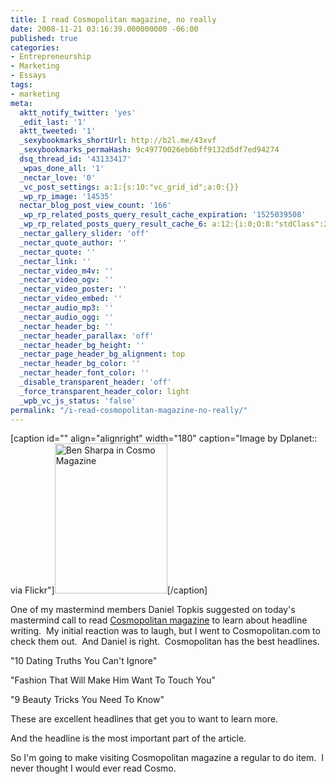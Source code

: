 ```yaml
---
title: I read Cosmopolitan magazine, no really
date: 2008-11-21 03:16:39.000000000 -06:00
published: true
categories:
- Entrepreneurship
- Marketing
- Essays
tags:
- marketing
meta:
  aktt_notify_twitter: 'yes'
  _edit_last: '1'
  aktt_tweeted: '1'
  _sexybookmarks_shortUrl: http://b2l.me/43xvf
  _sexybookmarks_permaHash: 9c49770026eb6bff9132d5df7ed94274
  dsq_thread_id: '43133417'
  _wpas_done_all: '1'
  _nectar_love: '0'
  _vc_post_settings: a:1:{s:10:"vc_grid_id";a:0:{}}
  _wp_rp_image: '14535'
  nectar_blog_post_view_count: '166'
  _wp_rp_related_posts_query_result_cache_expiration: '1525039508'
  _wp_rp_related_posts_query_result_cache_6: a:12:{i:0;O:8:"stdClass":2:{s:7:"post_id";s:4:"4082";s:5:"score";s:17:"42.77728014604001";}i:1;O:8:"stdClass":2:{s:7:"post_id";s:4:"1267";s:5:"score";s:17:"37.20075623362697";}i:2;O:8:"stdClass":2:{s:7:"post_id";s:4:"2116";s:5:"score";s:18:"35.432763000331704";}i:3;O:8:"stdClass":2:{s:7:"post_id";s:4:"1261";s:5:"score";s:17:"33.85584827957523";}i:4;O:8:"stdClass":2:{s:7:"post_id";s:4:"1209";s:5:"score";s:17:"33.85584827957523";}i:5;O:8:"stdClass":2:{s:7:"post_id";s:4:"6806";s:5:"score";s:17:"33.52174011024331";}i:6;O:8:"stdClass":2:{s:7:"post_id";s:3:"731";s:5:"score";s:17:"33.52174011024331";}i:7;O:8:"stdClass":2:{s:7:"post_id";s:3:"381";s:5:"score";s:18:"31.987229804815975";}i:8;O:8:"stdClass":2:{s:7:"post_id";s:3:"626";s:5:"score";s:18:"31.917047165193434";}i:9;O:8:"stdClass":2:{s:7:"post_id";s:4:"4935";s:5:"score";s:18:"30.787987559712143";}i:10;O:8:"stdClass":2:{s:7:"post_id";s:4:"3568";s:5:"score";s:18:"30.787987559712143";}i:11;O:8:"stdClass":2:{s:7:"post_id";s:4:"1183";s:5:"score";s:18:"30.787987559712143";}}
  _nectar_gallery_slider: 'off'
  _nectar_quote_author: ''
  _nectar_quote: ''
  _nectar_link: ''
  _nectar_video_m4v: ''
  _nectar_video_ogv: ''
  _nectar_video_poster: ''
  _nectar_video_embed: ''
  _nectar_audio_mp3: ''
  _nectar_audio_ogg: ''
  _nectar_header_bg: ''
  _nectar_header_parallax: 'off'
  _nectar_header_bg_height: ''
  _nectar_page_header_bg_alignment: top
  _nectar_header_bg_color: ''
  _nectar_header_font_color: ''
  _disable_transparent_header: 'off'
  _force_transparent_header_color: light
  _wpb_vc_js_status: 'false'
permalink: "/i-read-cosmopolitan-magazine-no-really/"
---
```

<p>[caption id="" align="alignright" width="180" caption="Image by Dplanet:: via Flickr"]<a href="http://www.flickr.com/photos/32068310@N00/2070596627" rel="nofollow"><img title="Ben Sharpa in Cosmo Magazine" src="http://farm3.static.flickr.com/2284/2070596627_e6de122f83_m.jpg" alt="Ben Sharpa in Cosmo Magazine" width="180" height="240" / rel="nofollow"/></a>[/caption]</p>
<p>One of my mastermind members Daniel Topkis suggested on today's mastermind call to read <a class="zem_slink" title="Cosmopolitan (magazine)" rel="nofollow" href="http://www.cosmopolitan.com/">Cosmopolitan magazine</a> to learn about headline writing.&nbsp; My initial reaction was to laugh, but I went to <span class="entry-content">Cosmopolitan.com to check them out.&nbsp; And Daniel is right.&nbsp; Cosmopolitan has the best headlines.</span></p>
<p>"10 Dating Truths You Can't Ignore"</p>
<p>"Fashion That Will Make Him Want To Touch You"</p>
<p>"9 Beauty Tricks You Need To Know"</p>
<p>These are excellent headlines that get you to want to learn more.</p>
<p>And the headline is the most important part of the article.</p>
<p>So I'm going to make visiting Cosmopolitan magazine a regular to do item.&nbsp; I never thought I would ever read Cosmo.</p>
